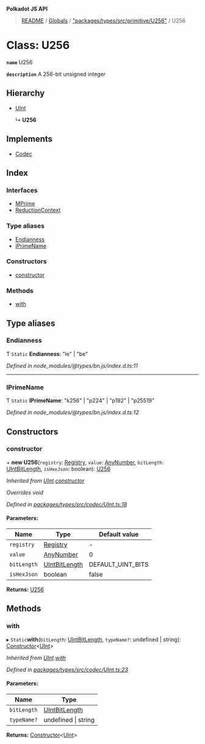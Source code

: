 **Polkadot JS API**

> [README](../README.md) / [Globals](../globals.md) / ["packages/types/src/primitive/U256"](../modules/_packages_types_src_primitive_u256_.md) / U256

# Class: U256

**`name`** U256

**`description`** 
A 256-bit unsigned integer

## Hierarchy

* [UInt](_packages_types_src_codec_uint_.uint.md)

  ↳ **U256**

## Implements

* [Codec](../interfaces/_packages_types_src_types_codec_.codec.md)

## Index

### Interfaces

* [MPrime](../interfaces/_packages_types_src_primitive_u256_.u256.mprime.md)
* [ReductionContext](../interfaces/_packages_types_src_primitive_u256_.u256.reductioncontext.md)

### Type aliases

* [Endianness](_packages_types_src_primitive_u256_.u256.md#endianness)
* [IPrimeName](_packages_types_src_primitive_u256_.u256.md#iprimename)

### Constructors

* [constructor](_packages_types_src_primitive_u256_.u256.md#constructor)

### Methods

* [with](_packages_types_src_primitive_u256_.u256.md#with)

## Type aliases

### Endianness

Ƭ `Static` **Endianness**: \"le\" \| \"be\"

*Defined in node_modules/@types/bn.js/index.d.ts:11*

___

### IPrimeName

Ƭ `Static` **IPrimeName**: \"k256\" \| \"p224\" \| \"p192\" \| \"p25519\"

*Defined in node_modules/@types/bn.js/index.d.ts:12*

## Constructors

### constructor

\+ **new U256**(`registry`: [Registry](../interfaces/_packages_types_src_types_registry_.registry.md), `value`: [AnyNumber](../modules/_packages_types_src_types_helpers_.md#anynumber), `bitLength`: [UIntBitLength](../modules/_packages_types_src_codec_abstractint_.md#uintbitlength), `isHexJson`: boolean): [U256](_packages_types_src_primitive_u256_.u256.md)

*Inherited from [UInt](_packages_types_src_codec_uint_.uint.md).[constructor](_packages_types_src_codec_uint_.uint.md#constructor)*

*Overrides void*

*Defined in [packages/types/src/codec/UInt.ts:18](https://github.com/polkadot-js/api/blob/ee6b6da02/packages/types/src/codec/UInt.ts#L18)*

#### Parameters:

Name | Type | Default value |
------ | ------ | ------ |
`registry` | [Registry](../interfaces/_packages_types_src_types_registry_.registry.md) | - |
`value` | [AnyNumber](../modules/_packages_types_src_types_helpers_.md#anynumber) | 0 |
`bitLength` | [UIntBitLength](../modules/_packages_types_src_codec_abstractint_.md#uintbitlength) | DEFAULT_UINT_BITS |
`isHexJson` | boolean | false |

**Returns:** [U256](_packages_types_src_primitive_u256_.u256.md)

## Methods

### with

▸ `Static`**with**(`bitLength`: [UIntBitLength](../modules/_packages_types_src_codec_abstractint_.md#uintbitlength), `typeName?`: undefined \| string): [Constructor](../interfaces/_packages_types_src_types_codec_.constructor.md)\<[UInt](_packages_types_src_codec_uint_.uint.md)>

*Inherited from [UInt](_packages_types_src_codec_uint_.uint.md).[with](_packages_types_src_codec_uint_.uint.md#with)*

*Defined in [packages/types/src/codec/UInt.ts:23](https://github.com/polkadot-js/api/blob/ee6b6da02/packages/types/src/codec/UInt.ts#L23)*

#### Parameters:

Name | Type |
------ | ------ |
`bitLength` | [UIntBitLength](../modules/_packages_types_src_codec_abstractint_.md#uintbitlength) |
`typeName?` | undefined \| string |

**Returns:** [Constructor](../interfaces/_packages_types_src_types_codec_.constructor.md)\<[UInt](_packages_types_src_codec_uint_.uint.md)>
